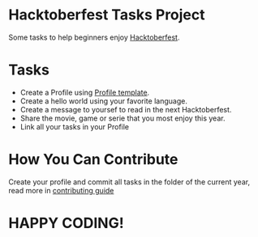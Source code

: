 # Hacktoberfest Tasks Project

Some tasks to help beginners enjoy [Hacktoberfest](https://hacktoberfest.digitalocean.com).

# Tasks

- Create a Profile using [Profile template](CONTRIBUTING.md).
- Create a hello world using your favorite language.
- Create a message to yoursef to read in the next Hacktoberfest.
- Share the movie, game or serie that you most enjoy this year.
- Link all your tasks in your Profile

# How You Can Contribute

Create your profile and commit all tasks in the folder of the current year, read more in [contributing guide](CONTRIBUTING.md)

# HAPPY CODING!
